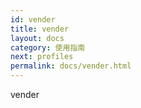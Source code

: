 ```yaml
---
id: vender
title: vender
layout: docs
category: 使用指南
next: profiles
permalink: docs/vender.html
---
```


vender
